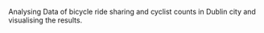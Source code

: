 Analysing Data of bicycle ride sharing and cyclist counts in Dublin city and visualising the results.
